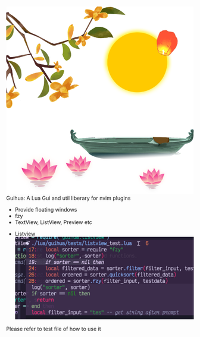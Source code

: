 ![guihua](https://github.com/ray-x/files/blob/master/img/guihua/guihua_800.png)
Guihua: A Lua Gui and util liberary for nvim plugins

- Provide floating windows
- fzy
- TextView, ListView, Preview etc

* Listview
  ![listview](https://github.com/ray-x/files/blob/master/img/guihua/listview.png)

Please refer to test file of how to use it
